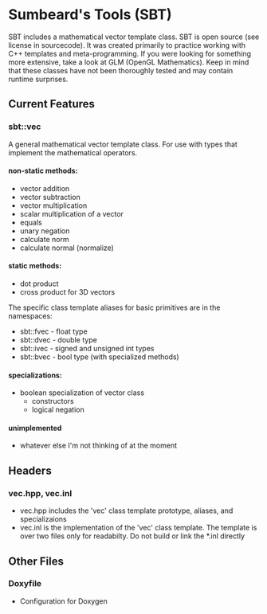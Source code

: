 Sumbeard's Tools (SBT)
======================

SBT includes a mathematical vector template class. SBT is open source (see license in sourcecode). It was created primarily to practice working with C++ templates and meta-programming. If you were looking for something more extensive, take a look at GLM (OpenGL Mathematics). Keep in mind that these classes have not been thoroughly tested and may contain runtime surprises.

Current Features
-----------------

### sbt::vec
A general mathematical vector template class. For use with types that 
implement the mathematical operators.

#### non-static methods:
  - vector addition 
  - vector subtraction
  - vector multiplication
  - scalar multiplication of a vector
  - equals
  - unary negation
  - calculate norm
  - calculate normal (normalize)

#### static methods:
  - dot product
  - cross product for 3D vectors

The specific class template aliases for basic primitives are in the namespaces:
  - sbt::fvec - float type
  - sbt::dvec - double type
  - sbt::ivec - signed and unsigned int types
  - sbt::bvec - bool type (with specialized methods)

#### specializations:
  - boolean specialization of vector class
    + constructors
    + logical negation

#### unimplemented
  - whatever else I'm not thinking of at the moment

Headers
--------
### vec.hpp, vec.inl
  - vec.hpp includes the 'vec' class template prototype, aliases, and
    specializaions
  - vec.inl is the implementation of the 'vec' class template. The template is 
    over two files only for readabilty. Do not build or link the *.inl directly

Other Files
------------
### Doxyfile
  - Configuration for Doxygen
